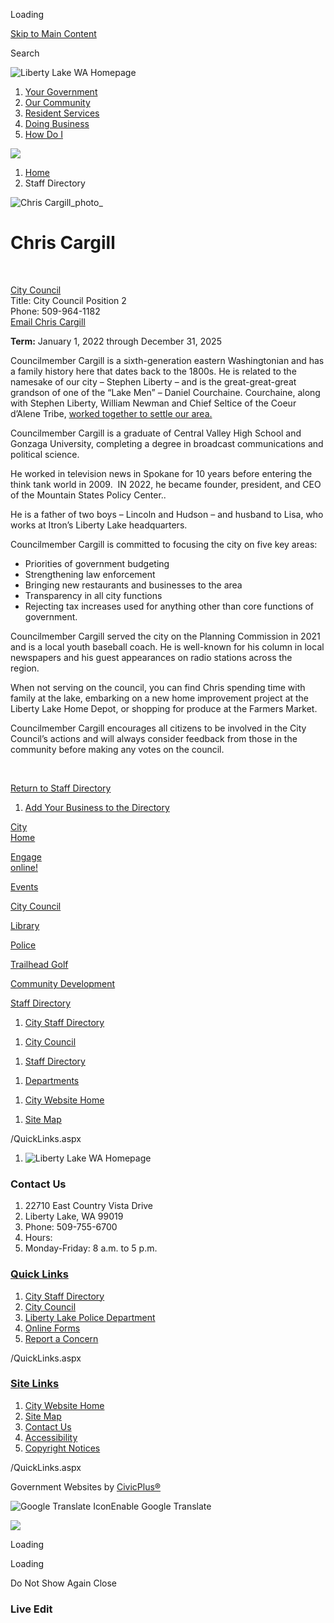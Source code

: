 Loading

[Skip to Main Content](https://www.libertylakewa.gov/Directory.aspx?EID=132%2F)

Search

![Liberty Lake WA Homepage](https://www.libertylakewa.gov/ImageRepository/Document?documentID=7670)

1. [Your Government](https://www.libertylakewa.gov/27/Your-Government)
2. [Our Community](https://www.libertylakewa.gov/9/Our-Community)
3. [Resident Services](https://www.libertylakewa.gov/31/Resident-Services)
4. [Doing Business](https://www.libertylakewa.gov/35/Doing-Business)
5. [How Do I](https://www.libertylakewa.gov/155/How-Do-I)

<!--THE END-->

![](https://www.libertylakewa.gov/ImageRepository/Document?documentID=7703)

1. [Home](https://www.libertylakewa.gov)
2. Staff Directory

![Chris Cargill_photo_](https://www.libertylakewa.gov/ImageRepository/Document?documentID=6286 "Chris Cargill_photo_")

# Chris Cargill

 

[City Council](https://www.libertylakewa.gov/Directory.aspx?DID=8)  
Title: City Council Position 2  
Phone: 509-964-1182  
[Email Chris Cargill](mailto:ccargill@libertylakewa.gov)

**Term:** January 1, 2022 through December 31, 2025

Councilmember Cargill is a sixth-generation eastern Washingtonian and has a family history here that dates back to the 1800s. He is related to the namesake of our city – Stephen Liberty – and is the great-great-great grandson of one of the “Lake Men” – Daniel Courchaine. Courchaine, along with Stephen Liberty, William Newman and Chief Seltice of the Coeur d’Alene Tribe, [worked together to settle our area.](https://www.spokanevalleymuseum.com/2018/09/meet-the-lake-men "https://www.spokanevalleymuseum.com/2018/09/meet-the-lake-men/")

Councilmember Cargill is a graduate of Central Valley High School and Gonzaga University, completing a degree in broadcast communications and political science. 

He worked in television news in Spokane for 10 years before entering the think tank world in 2009.  IN 2022, he became founder, president, and CEO of the Mountain States Policy Center.. 

He is a father of two boys – Lincoln and Hudson – and husband to Lisa, who works at Itron’s Liberty Lake headquarters.  

Councilmember Cargill is committed to focusing the city on five key areas: 

- Priorities of government budgeting
- Strengthening law enforcement
- Bringing new restaurants and businesses to the area
- Transparency in all city functions
- Rejecting tax increases used for anything other than core functions of government.

Councilmember Cargill served the city on the Planning Commission in 2021 and is a local youth baseball coach. He is well-known for his column in local newspapers and his guest appearances on radio stations across the region. 

When not serving on the council, you can find Chris spending time with family at the lake, embarking on a new home improvement project at the Liberty Lake Home Depot, or shopping for produce at the Farmers Market.  

Councilmember Cargill encourages all citizens to be involved in the City Council’s actions and will always consider feedback from those in the community before making any votes on the council. 

 

[Return to Staff Directory](https://www.libertylakewa.gov/Directory.aspx)

1. [Add Your Business to the Directory](https://www.libertylakewa.gov/361/List-Your-Business)

[City  
Home](https://www.libertylakewa.gov)

[Engage  
online!](https://libertylake-wa.civilspace.io/en)

[Events](https://www.libertylakewa.gov/calendar.aspx?CID=23)

[City Council](https://www.libertylakewa.gov/184/City-Council)

[Library](https://www.libertylakewa.gov/721/Library)

[Police](https://www.libertylakewa.gov/178/Police)

[Trailhead Golf](https://www.libertylakewa.gov/246/Golf)

[Community Development](https://www.libertylakewa.gov/434/Planning-Engineering-Building-Services)

[Staff Directory](https://www.libertylakewa.gov/directory.aspx)

1. [City Staff Directory](https://www.libertylakewa.gov/Directory.aspx)

<!--THE END-->

1. [City Council](https://www.libertylakewa.gov/184/City-Council)

<!--THE END-->

1. [Staff Directory](https://www.libertylakewa.gov/directory)

<!--THE END-->

1. [Departments](https://www.libertylakewa.gov/121/Departments)

<!--THE END-->

1. [City Website Home](https://www.libertylakewa.gov)

<!--THE END-->

1. [Site Map](https://www.libertylakewa.gov/sitemap)

/QuickLinks.aspx

1. ![Liberty Lake WA Homepage](https://www.libertylakewa.gov/ImageRepository/Document?documentId=7674)

### Contact Us

1. 22710 East Country Vista Drive
2. Liberty Lake, WA 99019
3. Phone: 509-755-6700
4. Hours:
5. Monday-Friday: 8 a.m. to 5 p.m.

### [Quick Links](https://www.libertylakewa.gov/QuickLinks.aspx?CID=22%2C65)

1. [City Staff Directory](https://www.libertylakewa.gov/Directory.aspx)
2. [City Council](https://www.libertylakewa.gov/184/City-Council)
3. [Liberty Lake Police Department](https://www.libertylakewa.gov/178/Police)
4. [Online Forms](https://www.libertylakewa.gov/FormCenter)
5. [Report a Concern](https://www.libertylakewa.gov/RequestTracker.aspx)

/QuickLinks.aspx

### [Site Links](https://www.libertylakewa.gov/QuickLinks.aspx?CID=66)

1. [City Website Home](https://www.libertylakewa.gov)
2. [Site Map](https://www.libertylakewa.gov/sitemap)
3. [Contact Us](https://www.libertylakewa.gov/directory)
4. [Accessibility](https://www.libertylakewa.gov/accessibility)
5. [Copyright Notices](https://www.libertylakewa.gov/site/copyright)

/QuickLinks.aspx

Government Websites by [CivicPlus®](https://connect.civicplus.com/referral)

![Google Translate Icon](https://www.libertylakewa.gov/Assets/Images/GoogleTranslate.gif)Enable Google Translate

![](https://www.libertylakewa.gov/ImageRepository/Document?documentID=7671)

Loading

Loading

Do Not Show Again Close

### Live Edit